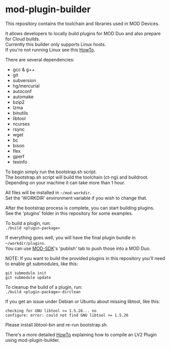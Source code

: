 mod-plugin-builder
==================

This repository contains the toolchain and libraries used in MOD Devices.

It allows developers to locally build plugins for MOD Duo and also prepare for Cloud builds.<br/>
Currently this builder only supports Linux hosts.<br/>
If you're not running Linux see this [HowTo](http://wiki.moddevices.com/wiki/How_To_Use_Docker_With_MPB).

There are several dependencies:
 - gcc & g++
 - git
 - subversion
 - hg/mercurial
 - autoconf
 - automake
 - bzip2
 - lzma
 - binutils
 - libtool
 - ncurses
 - rsync
 - wget
 - bc
 - bison
 - flex
 - gperf
 - texinfo

To begin simply run the bootstrap.sh script.<br/>
The bootstrap.sh script will build the toolchain (ct-ng) and buildroot.<br/>
Depending on your machine it can take more than 1 hour.<br/>

All files will be installed in `~/mod-workdir`.<br/>
Set the 'WORKDIR' environment variable if you wish to change that.

After the bootstrap process is complete, you can start building plugins.<br/>
See the 'plugins' folder in this repository for some examples.

To build a plugin, run:<br/>
```./build <plugin-package>```

If everything goes well, you will have the final plugin bundle in `~/workdir/plugins`.<br/>
You can use [MOD-SDK](https://github.com/moddevices/mod-sdk)'s 'publish' tab to push those into a MOD Duo.

NOTE: If you want to build the provided plugins in this repository you'll need to enable git submodules, like this:
```
git submodule init
git submodule update
```

To cleanup the build of a plugin, run:<br/>
```./build <plugin-package>-dirclean```


If you get an issue under Debian or Ubuntu about missing libtool, like this:
```
checking for GNU libtool >= 1.5.26... no
configure: error: could not find GNU libtool >= 1.5.26
```
Please install libtool-bin and re-run bootstrap.sh.


There's a more detailed [HowTo](http://wiki.moddevices.com/wiki/How_To_Build_and_Deploy_LV2_Plugin_to_MOD_Duo) explaining how to compile an LV2 Plugin using mod-plugin-builder.
